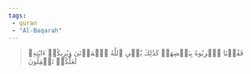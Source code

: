 ```yaml
---
tags: 
 - quran 
 - "Al-Baqarah"
---
```


> فَقُلۡنَا ٱضۡرِبُوهُ بِبَعۡضِهَاۚ كَذَٰلِكَ يُحۡيِ ٱللَّهُ ٱلۡمَوۡتَىٰ وَيُرِيكُمۡ ءَايَٰتِهِۦ لَعَلَّكُمۡ تَعۡقِلُونَ
